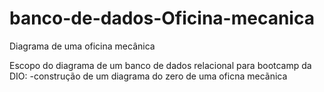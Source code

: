 # banco-de-dados-Oficina-mecanica
Diagrama de uma oficina mecânica


Escopo do diagrama de um banco de dados relacional para bootcamp da DIO:
-construção de um diagrama do zero de uma oficna mecãnica
